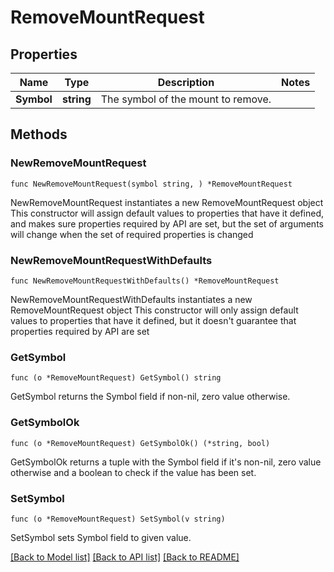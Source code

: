 # RemoveMountRequest

## Properties

Name | Type | Description | Notes
------------ | ------------- | ------------- | -------------
**Symbol** | **string** | The symbol of the mount to remove. | 

## Methods

### NewRemoveMountRequest

`func NewRemoveMountRequest(symbol string, ) *RemoveMountRequest`

NewRemoveMountRequest instantiates a new RemoveMountRequest object
This constructor will assign default values to properties that have it defined,
and makes sure properties required by API are set, but the set of arguments
will change when the set of required properties is changed

### NewRemoveMountRequestWithDefaults

`func NewRemoveMountRequestWithDefaults() *RemoveMountRequest`

NewRemoveMountRequestWithDefaults instantiates a new RemoveMountRequest object
This constructor will only assign default values to properties that have it defined,
but it doesn't guarantee that properties required by API are set

### GetSymbol

`func (o *RemoveMountRequest) GetSymbol() string`

GetSymbol returns the Symbol field if non-nil, zero value otherwise.

### GetSymbolOk

`func (o *RemoveMountRequest) GetSymbolOk() (*string, bool)`

GetSymbolOk returns a tuple with the Symbol field if it's non-nil, zero value otherwise
and a boolean to check if the value has been set.

### SetSymbol

`func (o *RemoveMountRequest) SetSymbol(v string)`

SetSymbol sets Symbol field to given value.



[[Back to Model list]](../README.md#documentation-for-models) [[Back to API list]](../README.md#documentation-for-api-endpoints) [[Back to README]](../README.md)


